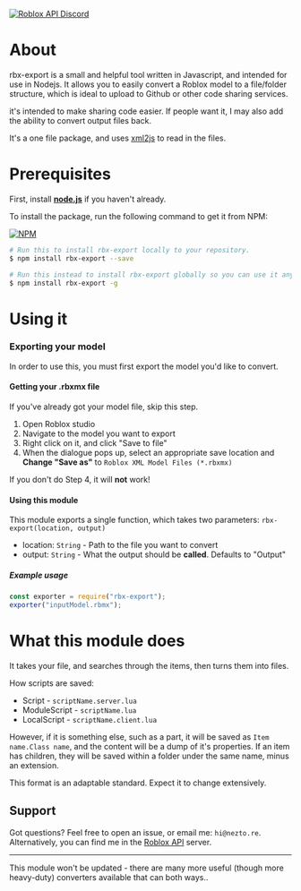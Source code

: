 <a href="https://discord.gg/EDXNdAT"><img src="https://img.shields.io/badge/discord-roblox%20api%20chat-blue.svg?style=flat-square" alt="Roblox API Discord"/></a>

# About
rbx-export is a small and helpful tool written in Javascript, and intended for use in Nodejs.
It allows you to easily convert a Roblox model to a file/folder structure, which is ideal to upload to Github or other code sharing services.

it's intended to make sharing code easier. If people want it, I may also add the ability to convert output files back.

It's a one file package, and uses [xml2js](https://www.npmjs.com/package/xml2js) to read in the files.
# Prerequisites
First, install [**node.js**](https://nodejs.org/en/download/current/) if you haven't already.

To install the package, run the following command to get it from NPM:

[![NPM](https://nodei.co/npm/rbx-export.png)](https://npmjs.org/package/rbx-export)

```bash
# Run this to install rbx-export locally to your repository. 
$ npm install rbx-export --save

# Run this instead to install rbx-export globally so you can use it anywhere.
$ npm install rbx-export -g
```

# Using it
### Exporting your model
In order to use this, you must first export the model you'd like to convert.

#### Getting your .rbxmx file
If you've already got your model file, skip this step.
1. Open Roblox studio
2. Navigate to the model you want to export
3. Right click on it, and click "Save to file"
4. When the dialogue pops up, select an appropriate save location and **Change "Save as"** to  `Roblox XML Model Files (*.rbxmx)`

If you don't do Step 4, it will **not** work!

#### Using this module
This module exports a single function, which takes two parameters:
`rbx-export(location, output)`

- location: `String` - Path to the file you want to convert
- output: `String` - What the output should be **called**. Defaults to "Output"

##### Example usage
```js
const exporter = require("rbx-export");
exporter("inputModel.rbmx");
```

# What this module does
It takes your file, and searches through the items, then turns them into files.

How scripts are saved:
- Script - `scriptName.server.lua`
- ModuleScript - `scriptName.lua`
- LocalScript - `scriptName.client.lua`



However, if it is something else, such as a part, it will be saved as `Item name.Class name`, and the content will be a dump of it's properties.
If an item has children, they will be saved within a folder under the same name, minus an extension.

This format is an adaptable standard. Expect it to change extensively.
## Support
Got questions? Feel free to open an issue, or email me: `hi@nezto.re`. Alternatively, you can find me in the [Roblox API](https://discord.gg/EDXNdAT) server.



-----------------


This module won't be updated - there are many more useful (though more heavy-duty) converters available that can both ways..
